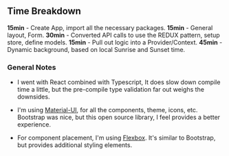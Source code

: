 ## Time Breakdown

**15min** - Create App, import all the necessary packages.
**15min** - General layout, Form.
**30min** - Converted API calls to use the REDUX pattern, setup store, define models.
**15min** - Pull out logic into a Provider/Context.
**45min** - Dynamic background, based on local Sunrise and Sunset time.

### General Notes

- I went with React combined with Typescript, It does slow down compile time a little, but the pre-compile type validation far out weighs the downsides.

- I'm using [Material-UI](https://mui.com/material-ui/getting-started/overview/), for all the components, theme, icons, etc. Bootstrap was nice, but this open source library, I feel provides a better experience. 

- For component placement, I'm using [Flexbox](https://css-tricks.com/snippets/css/a-guide-to-flexbox/). It's similar to Bootstrap, but provides additional styling elements.